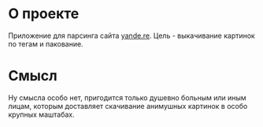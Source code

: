 # О проекте
Приложение для парсинга сайта [yande.re](https://yande.re/post). Цель - выкачивание картинок по тегам и пакование.
# Смысл
Ну смысла особо нет, пригодится только душевно больным или иным лицам, которым доставляет скачивание анимушных картинок в особо крупных маштабах.

 
